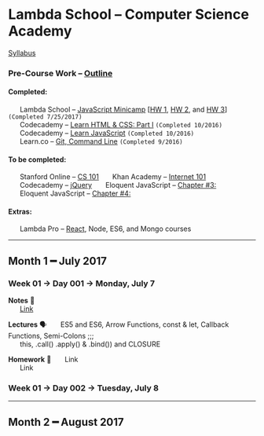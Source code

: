 # Lambda School – Computer Science Academy
[Syllabus](https://github.com/LambdaSchool/LambdaCSA-Syllabus)
### Pre-Course Work – [Outline](https://docs.google.com/document/d/1YKYxzNt6QZxnPw8xOT-Qyf1BY0cHb-Us1ydzZTphxRI/edit)
#### Completed:
&nbsp;&nbsp;&nbsp;&nbsp;&nbsp;&nbsp;Lambda School – [JavaScript Minicamp](https://lambdaschool.com/mini-bootcamp/javascript) [[HW 1](https://github.com/lefrenk/js-minicamp-homework-1), [HW 2](https://github.com/lefrenk/js-minicamp-homework-2), and [HW 3](https://github.com/lefrenk/js-minicamp-homework-3)] `(Completed 7/25/2017)`  
&nbsp;&nbsp;&nbsp;&nbsp;&nbsp;&nbsp;Codecademy – [Learn HTML & CSS: Part I](https://www.codecademy.com/frenk#completed) `(Completed 10/2016)`  
&nbsp;&nbsp;&nbsp;&nbsp;&nbsp;&nbsp;Codecademy – [Learn JavaScript](https://www.codecademy.com/frenk#completed) `(Completed 10/2016)`  
&nbsp;&nbsp;&nbsp;&nbsp;&nbsp;&nbsp;Learn.co – [Git, Command Line](https://learn.co/lefrenk) `(Completed 9/2016)`  
#### To be completed:
&nbsp;&nbsp;&nbsp;&nbsp;&nbsp;&nbsp;Stanford Online – [CS 101](http://online.stanford.edu/course/computer-science-101-self-paced)
&nbsp;&nbsp;&nbsp;&nbsp;&nbsp;&nbsp;Khan Academy – [Internet 101](https://www.khanacademy.org/computing/computer-science/internet-intro)
&nbsp;&nbsp;&nbsp;&nbsp;&nbsp;&nbsp;Codecademy – [jQuery](https://www.codecademy.com/learn/jquery)
&nbsp;&nbsp;&nbsp;&nbsp;&nbsp;&nbsp;Eloquent JavaScript – [Chapter #3:](http://eloquentjavascript.net/03_functions.html)
&nbsp;&nbsp;&nbsp;&nbsp;&nbsp;&nbsp;Eloquent JavaScript – [Chapter #4:](http://eloquentjavascript.net/04_data.html)
#### Extras:
&nbsp;&nbsp;&nbsp;&nbsp;&nbsp;&nbsp;Lambda Pro – [React](https://lambdaschool.com/pro/react), Node, ES6, and Mongo courses
***
## Month 1 ━ July 2017
### Week 01 → Day 001 → Monday, July 7
**Notes** 📝   
&nbsp;&nbsp;&nbsp;&nbsp;&nbsp;&nbsp;[Link]()  

**Lectures** 🗣
&nbsp;&nbsp;&nbsp;&nbsp;&nbsp;&nbsp;ES5 and ES6, Arrow Functions, const & let, Callback Functions, Semi-Colons ;;;  
&nbsp;&nbsp;&nbsp;&nbsp;&nbsp;&nbsp;this, .call() .apply() & .bind()) and CLOSURE  

**Homework** 🤔
&nbsp;&nbsp;&nbsp;&nbsp;&nbsp;&nbsp;Link  
&nbsp;&nbsp;&nbsp;&nbsp;&nbsp;&nbsp;Link  

### Week 01 → Day 002 → Tuesday, July 8
***
## Month 2 ━ August 2017

